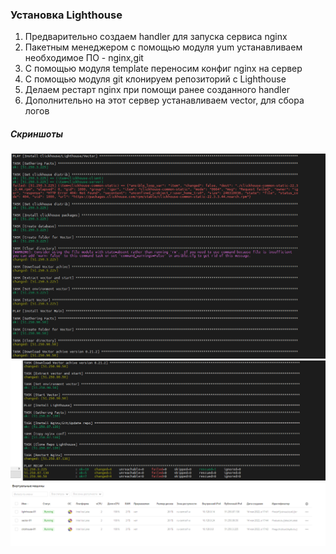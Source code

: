 ### Установка Lighthouse

1. Предварительно создаем handler для запуска сервиса nginx  
2. Пакетным менеджером с помощью модуля yum устанавливаем необходимое ПО - nginx,git  
3. C помощью модуля template переносим конфиг nginx на сервер
4. С помощью модуля git клонируем репозиторий с Lighthouse  
5. Делаем рестарт nginx при помощи ранее созданного handler  
6. Дополнительно на этот сервер устанавливаем vector, для сбора логов   

##### Скриншоты  


![1](https://github.com/skYth1an/Ansible_1lesson/blob/4f5d8e4ab40e76277770e2c19a90cf8c48da0acd/images/1.PNG "1")
![2](https://github.com/skYth1an/Ansible_1lesson/blob/4f5d8e4ab40e76277770e2c19a90cf8c48da0acd/images/2.PNG "2")
![3](https://github.com/skYth1an/Ansible_1lesson/blob/4f5d8e4ab40e76277770e2c19a90cf8c48da0acd/images/3.PNG "3")